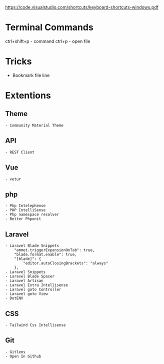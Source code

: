 https://code.visualstudio.com/shortcuts/keyboard-shortcuts-windows.pdf

# Terminal Commands
ctrl+shift+p    - command
ctrl+p          - open file

# Tricks
- Bookmark file line

# Extentions
## Theme
    - Community Material Theme
## API
    - REST Client
## Vue
    - vetur
## php
    - Php Intelephense
    - PHP IntelliSense
    - Php namespace resolver
    - Better Phpunit
## Laravel
    - Laravel Blade Snippets 
        "emmet.triggerExpansionOnTab": true,
        "blade.format.enable": true,
        "[blade]": {
            "editor.autoClosingBrackets": "always"
        },
    - Laravel Snippets
    - Laravel Blade Spacer
    - Laravel Artisan
    - Laravel Extra Intellisense
    - Laravel goto Controller
    - Laravel goto View
    - DotENV
## CSS
    - Tailwind Css Intellisense
## Git
    - Gitlens
    - Open In Github